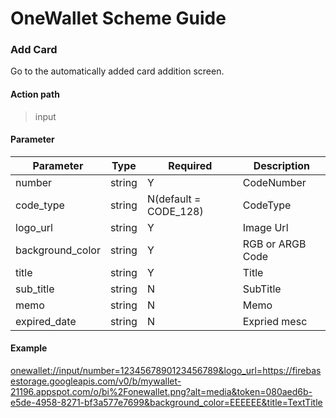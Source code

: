 # OneWallet Scheme Guide



### Add Card
Go to the automatically added card addition screen.

#### Action path
> input  


#### Parameter
| Parameter | Type | Required | Description |
| ------ | ------ | ------ | ------ |
| number | string | Y |  CodeNumber | 
| code_type | string | N(default = CODE_128) |  CodeType | 
| logo_url | string | Y |  Image Url | 
| background_color | string | Y |  RGB or ARGB Code | 
| title | string | Y |  Title | 
| sub_title | string | N |  SubTitle | 
| memo | string | N |  Memo | 
| expired_date | string | N |  Expried mesc | 




   
#### Example

[onewallet://input/number=1234567890123456789&logo_url=https://firebasestorage.googleapis.com/v0/b/mywallet-21196.appspot.com/o/bi%2Fonewallet.png?alt=media&token=080aed6b-e5de-4958-8271-bf3a577e7699&background_color=EEEEEE&title=TextTitle
](onewallet://input/number=1234567890123456789&logo_url=https://firebasestorage.googleapis.com/v0/b/mywallet-21196.appspot.com/o/bi%2Fonewallet.png?alt=media&token=080aed6b-e5de-4958-8271-bf3a577e7699&background_color=EEEEEE&title=TextTitle)




